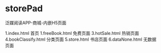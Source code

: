 # storePad
泛媒阅读APP-商城-内嵌H5页面

1.index.html                   首页
1.freeBook.html                免费页面
3.hotSale.html                 热销页面
4.bookClassify.html            分类页面
5.store.html                   书店页面
6.dataNone.html                无数据页面
